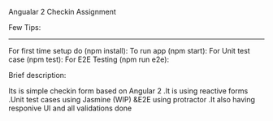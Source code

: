Angualar 2 Checkin Assignment

Few Tips:
_______________

For first time setup do   (npm install):
To run app (npm start):
For Unit test case (npm test):
 For E2E Testing (npm run e2e):

Brief description:

Its is simple checkin form based on Angular 2 .It is using reactive forms .Unit test cases using Jasmine (WIP) &E2E using protractor
.It also having responive UI and all validations done
